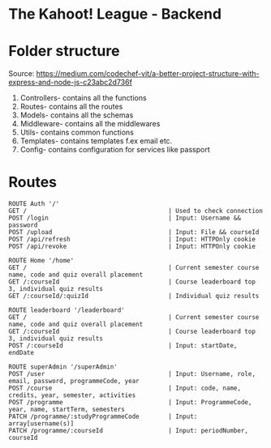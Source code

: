 # The Kahoot! League - Backend

# Folder structure

Source: https://medium.com/codechef-vit/a-better-project-structure-with-express-and-node-js-c23abc2d736f

1. Controllers- contains all the functions
2. Routes- contains all the routes
3. Models- contains all the schemas
4. Middleware- contains all the middlewares
5. Utils- contains common functions
6. Templates- contains templates f.ex email etc.
7. Config- contains configuration for services like passport

# Routes

```
ROUTE Auth '/'
GET /                                       | Used to check connection
POST /login                                 | Input: Username && password
POST /upload                                | Input: File && courseId
POST /api/refresh                           | Input: HTTPOnly cookie
POST /api/revoke                            | Input: HTTPOnly cookie

ROUTE Home '/home'
GET /                                       | Current semester course name, code and quiz overall placement
GET /:courseId                              | Course leaderboard top 3, individual quiz results
GET /:courseId/:quizId                      | Individual quiz results

ROUTE leaderboard '/leaderboard'
GET /                                       | Current semester course name, code and quiz overall placement
GET /:courseId                              | Course leaderboard top 3, individual quiz results
POST /:courseId                             | Input: startDate, endDate

ROUTE superAdmin '/superAdmin'
POST /user                                  | Input: Username, role, email, password, programmeCode, year
POST /course                                | Input: code, name, credits, year, semester, activities
POST /programme                             | Input: ProgrammeCode, year, name, startTerm, semesters
PATCH /programme/:studyProgrammeCode        | Input: array[username(s)]
PATCH /programme/:courseId                  | Input: periodNumber, courseId

```
